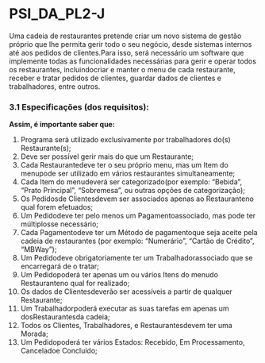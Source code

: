 # PSI_DA_PL2-J

<p>Uma cadeia de restaurantes pretende criar um novo sistema de gestão próprio que lhe permita gerir todo o seu negócio, desde sistemas internos até aos pedidos de clientes.Para isso, será necessário um  software  que  implemente todas  as  funcionalidades  necessárias  para  gerir  e  operar  todos  os restaurantes, incluindocriar  e  manter  o  menu  de  cada  restaurante,  receber  e  tratar  pedidos  de clientes, guardar dados de clientes e trabalhadores, entre outros. </p>

### 3.1 Especificações (dos requisitos):
**Assim, é importante saber que:**

1. Programa será utilizado exclusivamente por trabalhadores do(s) Restaurante(s);
2. Deve ser possível gerir mais do que um Restaurante;
3. Cada Restaurantedeve ter o seu próprio menu, mas um Item do menupode ser utilizado em vários restaurantes simultaneamente;
4. Cada Item  do  menudeverá  ser categorizado(por exemplo: “Bebida”, “Prato Principal”, “Sobremesa”, ou outras opções de categorização);
5. Os Pedidosde Clientesdevem  ser  associados  apenas  ao Restauranteno  qual  forem efetuados;
6. Um Pedidodeve  ter  pelo  menos  um Pagamentoassociado,  mas  pode  ter múltiplosse necessário;
7. Cada Pagamentodeve  ter  um Método  de  pagamentoque  seja  aceite  pela  cadeia  de restaurantes (por exemplo: “Numerário”, “Cartão de Crédito”, “MBWay”);
8. Um Pedidodeve obrigatoriamente ter um Trabalhadorassociado que se encarregará de o tratar;
9. Um Pedidopoderá  ter  apenas  um  ou  vários Itens  do  menudo Restauranteno  qual  for realizado;
10. Os dados de Clientesdeverão ser acessíveis a partir de qualquer Restaurante;
11. Um Trabalhadorpoderá executar as suas tarefas em apenas um dosRestaurantesda cadeia;
12. Todos os Clientes, Trabalhadores, e Restaurantesdevem ter uma Morada;
13. Um Pedidopoderá ter vários Estados: Recebido, Em Processamento, Canceladoe Concluído;
